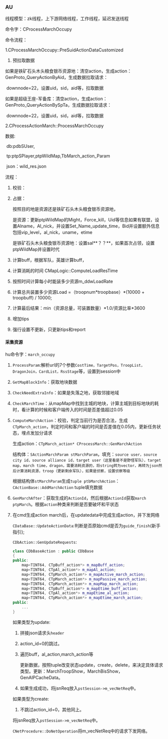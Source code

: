 ### AU

线程模型：zk线程，上下游网络线程，工作线程，延迟发送线程

命令字：CProcessMarchOccupy

命令流程：

1.CProcessMarchOccupy::PreSuidActionDataCustomized

1. 预拉取数据

​		如果是铁矿石头木头粮食银币资源地：清空action，生成action：GenProto_QueryActionByAid，生成数据拉取请求：

​			downnode=22，设置uid，sid，aid等，拉取数据

​	 	如果是超级王座-军备库：清空action，生成action：GenProto_QueryActionBySpTa，生成数据拉取请求：

​			downnode=22，设置uid，sid，aid等，拉取数据

2.CProcessActionMarch::ProcessMarchOccupy

数据:

​	db:pdbSUser,

​	tp:ptpSPlayer,ptpWildMap,TbMarch_action_Param

​	json：wild_res.json

流程：

1. 校验：

    

2. 占据：

   按照目的地是资源还是铁矿石头木头粮食银币资源地，

   是资源：更新ptpWildMap的Might，Force_kill，Uid等信息如果有联盟，设置Alname，Al_nick，并设置Set_Name_update_time，Bid并设置额外信息包括vip_level，al_nick，uname，etime

   是铁矿石头木头粮食银币资源地：设置sal**？？**，如果首次占领，设置ptpWildMap并设置时代

3. 计算buff，根据军队，英雄计算buff，

4. 计算消耗的时间  CMapLogic::ComputeLoadResTime

5. 按照时间计算每小时能装多少资源m_ddwLoadRate

6. 计算总共装置多少资源Load =（troopnum*troopbase）\*(10000 + troopbuff) / 10000;

7. 计算最后结果：min（资源总量，可装置数量）*1.0/资源比率\*3600

8. 增加tips

9. 强行设置不更新，只更新tips和report



#### 采集资源

hu命令字：`march_occupy`

1. `ProcessParam`:解析url的7个参数`CostTime，TargetPos，TroopList，DragonJoin，CardList，RssStage`等，设置到session中

2. `GetMapBlockInfo`：获取地块数据

3. `CheckNeedExtraInfo`：如果是失落之地，获取邻接地域

4. `CheckMarchTime`：从mapMap中找到主城的地块，计算主城到目标地块的耗时，看计算的时候和客户端传入的时间是否差值超过0.05

5. `ComputeMarchAction`：校验，判定当前行为是否合法，生成`CTpMarch_action`，判定时间和客户端的时间是否差值在0.05内，更新任务状态，埋点发加分请求

   生成action：`CTpMarch_action* CProcessMarch::GenMarchAction`

   ​	结构体：`SActionMarchParam stMarchParam`，填充：`source user，source city id，source alliance id，target user（这里看是不是野怪军队），target map，march time，dragon，需要消耗资源的，将string转为vector，再转为json然后计算消耗资源，troop（更新剩余军队），如果是侦察，设置侦察等级`

   ​	根据结构体`stMarchParam`生成`tuple ptbMarchAction`：`CActionBase::AddMarchAction` tuple填充数据

6. `GenMarchAfter`：获取生成的`ActionId`，然后根据`ActionId`获取`march ptpMarch`。根据`action`种类来判断是否要破坏和平状态

7. 在cmd生成action march后，在updatedata中完成生成action，并下发网络

   `CDataBase::UpdateActionData`:判断是否原始cmd是否为`guide_finish`(新手指引);

   `CDbAction::GenUpdateRequests`:

   ```c++
   class CDbBaseAction : public CDbBase
   {
   public:
       map<TINT64, CTpBuff_action*> m_mapBuff_action;
       map<TINT64, CTpAl_action*> m_mapAl_action;
       map<TINT64, CTpMarch_action*> m_mapActive_march_action;
       map<TINT64, CTpMarch_action*> m_mapPassive_march_action;
       map<TINT64, CTpMarch_action*> m_mapMap_march_action;
       map<TINT64, CTpBuff_action*> m_mapEtime_buff_action;
       map<TINT64, CTpAl_action*> m_mapEtime_al_action;
       map<TINT64, CTpMarch_action*> m_mapEtime_march_action;
   public:
       ...
   }
   ```
   
   
   
   如果类型为update:
   
   1. 拼接json请求头`header`
   
   2. action_id=0的跳过。
   
   3. 遍历buff，al_action,march_action等
   
      更新数据，按照tuple改变状态update，create，delete，来决定具体请求类型。更新：MarchTroopShow，MarchBisShow，GenAlPCacheData。
   
   4. 如果生成成功，将jsnReq放入`pstSession->m_vecNetReq`中。
   
   如果类型为create:
   
   1.  不跳过action_id=0，其他同上。
   
   将jsnReq放入`pstSession->m_vecNetReq`中。
   
   `CNetProcedure::DoNetOperation`将m_vecNetReq中的请求下发网络。
   
   

​	
